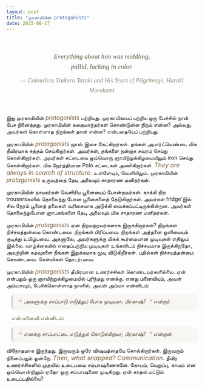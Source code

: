 ```yaml
---
layout: post
title: "முரகாமியின் protagonists"
date: 2025-08-17
---
```


<style>
  .custom-quote {
    font-family: Georgia,serif;
    margin: 2.5em auto 2.5em auto;
    padding: 0.5em 0.5em 0.5em 0.5em;
    background: none;
    border: none;
    text-align: center;
    font-size: 1.22em;
    font-style: italic;
    color: #5a4e3d;
    max-width: 600px;
    line-height: 1.6;
    letter-spacing: 0.01em;
    position: relative;
  }
  .custom-quote .quote-author {
    display: block;
    font-size: 0.98em;
    font-style: normal;
    color: #8c8372;
    margin-top: 0.7em;
    text-align: center;
    letter-spacing: 0.02em;
  }
  .custom-quote .quote-flourish {
    display: block;
    width: 2.5em;
    margin: 0.7em auto 0.7em auto;
    border-bottom: 1.5px solid #d6cfc2;
    opacity: 0.5;
  }
  .custom-convo {
    border-left: 2px solid #b8b0a3;
    margin: 1em 0 1em 1em;
    padding: 0.7em 1em;
    background: #f8f6f2;
    font-style: italic;
    font-weight: 400;
    color: #5a4e3d;
    border-radius: 0.7em;
    box-shadow: 0 2px 8px rgba(180,170,150,0.07);
    position: relative;
    font-size: 1em;
  }
  .custom-convo .quote-icon {
    font-size: 1.2em;
    color: #b8b0a3;
    margin-right: 0.4em;
    vertical-align: middle;
  }
  .custom-convo .quote-close {
    font-size: 1.2em;
    color: #b8b0a3;
    margin-left: 0.4em;
    vertical-align: middle;
  }
  @media (prefers-color-scheme: dark) {
    .custom-quote, .custom-convo {
      background: #222 !important;
      color: #e0d8c0 !important;
      border-left-color: #8c8372 !important;
      box-shadow: 0 2px 8px rgba(80,70,50,0.13);
    }
    .custom-quote span, .custom-convo span {
      color: #cbbfa0 !important;
    }
    .custom-convo .quote-icon, .custom-convo .quote-close {
      color: #8c8372 !important;
    }
  }
</style>


<blockquote class="custom-quote">
  <span style="display:block; font-style:italic; margin-bottom:0.5em;">Everything about him was middling,<br>pallid, lacking in color.</span>
  <span style="display:block; margin-top:0.5em; color:#8c8372;">
    &mdash; <span style="font-style:italic; font-size:0.92em;">Colourless Tsukuru Tazaki and His Years of Pilgrimage, Haruki Murakami</span>
  </span>
</blockquote>
இது முரகாமியின் <span style="font-style:italic; font-size:1.08em; color:#7a5c3a;">protagonists</span> பற்றியது. முரகாமியைப் பற்றிய ஒரு பேச்சில் நான் பேச நினைத்தது. முரகாமியின் கதைமாந்தர்கள் கொண்டுள்ள நிறம் என்ன? அல்லது, அவர்கள் கொள்ளாத நிறங்கள் தான் என்ன? என்பதையேப் பற்றியது.

முரகாமியின் <span style="font-style:italic; font-size:1.08em; color:#7a5c3a;">protagonists</span> ஜாஸ் இசை கேட்கிறார்கள். தங்கள் அபார்ட்மெண்டை மிக தீவிரமாக சுத்தம் செய்கிறார்கள். அவர்கள், தங்களை நன்றாக சவரம் செய்து கொள்கிறார்கள். அவர்கள் சட்டையை ஒவ்வொரு ஞாயிற்றுக்கிழமையிலும் iron செய்து கொள்கிறார்கள். மிக நேர்த்தியான Polo சட்டைகள் அணிகிறார்கள். <span style="font-style:italic; color:#7a5c3a; font-size:1.15em;">They are always in search of structure.</span> உள்ளேயும், வெளியிலும். முரகாமியின் <span style="font-style:italic; font-size:1.08em; color:#7a5c3a;">protagonists</span> உருவத்தை தேடி அலையும் சாதாரண மனிதர்கள்.

முரகாமியின் நாயகர்கள் வெளிரிய பூனையைப் போன்றவர்கள். காக்கி நிற trousersகளில் தொலைந்து போன பூனைகளைத் தேடுகிறார்கள். அவர்கள் fridge’இல் சில நேரம் பூனைத் தலைகள் வரிசையாக அடுக்கி வைக்கப்பட்டிருக்கின்றன. அவர்கள் தொலைந்துபோன ஞாபகங்களை தேடி அலைவும் மிக சாதாரண மனிதர்கள்.

முரகாமியின் <span style="font-style:italic; font-size:1.08em; color:#7a5c3a;">protagonists</span> ஏன் நிறமற்றவர்களாக இருக்கிறார்கள்? நிறங்கள் நிச்சயத்தன்மை கொண்டவை. நிறங்கள் பிரிப்பவை. நிறங்கள் அத்தனை ஒளியையும் குடித்து உமிழ்பவை. அதனாலே, அவர்களுக்கு மிகக் கூர்மையான முடிவுகள் எதிலும் இல்லை. வாழ்க்கையில் எதைப்பற்றிய முடிவுகள் உங்களிடம் நிச்சயமாக இருக்கிறதோ, அவற்றின் கதவுகளை நீங்கள் இறுக்கமாக மூடி விடுகிறீர்கள். பதில்கள் நிச்சயத்தன்மை கொண்டவை. கேள்விகள் தொடர்பவை.

முரகாமியின் <span style="font-style:italic; font-size:1.08em; color:#7a5c3a;">protagonists</span> தீவிரமான உணர்ச்சிகள் கொண்டவர்களில்லை. ஏன் என்பதும் ஒரு ஞாயிற்றுக்கிழமையில் புரிந்தது எனக்கு. எனது மனைவியும், அவள் அம்மாவும், பேசிக்கொள்ளாத நாளில், அவள் அம்மா என்னிடம்:

<div class="custom-convo">
  <span><span class="quote-icon">❝</span>அவளுக்கு சாப்பாடு எடுத்துப் போக முடியுமா, பிரகாஷ்?<span class="quote-close">❞</span></span> என்றார்.
</div>

<span style="font-weight:500; color:#6a5e4d; margin-left:1em;">என் மனைவி என்னிடம்:</span>

<div class="custom-convo" style="margin:0.5em 0 1em 1em;">
  <span><span class="quote-icon">❝</span>எனக்கு சாப்பாட்டை எடுத்துக் கொடுக்கிறாயா, பிரகாஷ்?<span class="quote-close">❞</span></span> என்றாள்.
</div>

விநோதமாக இருந்தது. இருவரும் ஒரே விஷயத்தையே சொல்கிறார்கள். இருவரும் நினைப்பதும் ஒன்றே. <span style="font-style:italic; color:#7a5c3a; font-size:1.15em;">Then, what snapped? Communication.</span> தீவிர உணர்ச்சிகளில் முதலில் உடைபவை சம்பாஷணைகளே. கோபம், வெறுப்பு, காமம் என ஒவ்வொன்றிலும் ஏதோ ஒரு சம்பாஷணை முடிகிறது. ஏன் காதல் மட்டும் உடைப்பதில்லை?

<div style="margin-bottom:12.5em;"></div>
